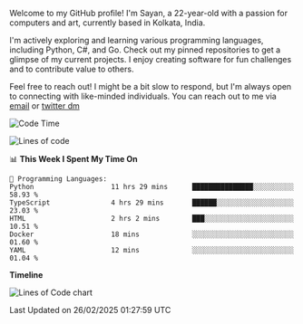 Welcome to my GitHub profile! I'm Sayan, a 22-year-old with a passion for computers and art, currently based in Kolkata, India.

I'm actively exploring and learning various programming languages, including Python, C#, and Go. Check out my pinned repositories to get a glimpse of my current projects. I enjoy creating software for fun challenges and to contribute value to others.

Feel free to reach out! I might be a bit slow to respond, but I'm always open to connecting with like-minded individuals. You can reach out to me via [email](mailto:me@sayanbiswas.in) or [twitter dm](https://twitter.com/TheDankDel)

<!--START_SECTION:waka-->
![Code Time](http://img.shields.io/badge/Code%20Time-2%2C106%20hrs%2042%20mins-blue)

![Lines of code](https://img.shields.io/badge/From%20Hello%20World%20I%27ve%20Written-7.2%20million%20lines%20of%20code-blue)

📊 **This Week I Spent My Time On** 

```text
💬 Programming Languages: 
Python                   11 hrs 29 mins      ███████████████░░░░░░░░░░   58.93 % 
TypeScript               4 hrs 29 mins       ██████░░░░░░░░░░░░░░░░░░░   23.03 % 
HTML                     2 hrs 2 mins        ███░░░░░░░░░░░░░░░░░░░░░░   10.51 % 
Docker                   18 mins             ░░░░░░░░░░░░░░░░░░░░░░░░░   01.60 % 
YAML                     12 mins             ░░░░░░░░░░░░░░░░░░░░░░░░░   01.04 % 
```

**Timeline**

![Lines of Code chart](https://raw.githubusercontent.com/Dank-del/Dank-del/main/assets/bar_graph.png)


 Last Updated on 26/02/2025 01:27:59 UTC
<!--END_SECTION:waka-->
